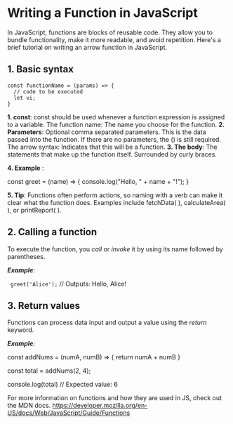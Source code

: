# Writing a Function in JavaScript

In JavaScript, functions are blocks of reusable code. They allow you to bundle functionality, make it more readable, and avoid repetition. Here's a brief tutorial on writing an arrow function in JavaScript.

## 1. Basic syntax
```
const functionName = (params) => {
  // code to be executed
  let vi;
}
```
**1. const**: const should be used whenever a function expression is assigned to a variable.
The function name: The name you choose for the function.
**2. Parameters**: Optional comma separated parameters. This is the data passed into the function. If there are no parameters, the () is still required.
The arrow syntax: Indicates that this will be a function.
**3. The body**: The statements that make up the function itself. Surrounded by curly braces.

**4. Example** :

const greet = (name) => {
  console.log("Hello, " + name + "!");
}

**5. Tip**: Functions often perform actions, so naming with a verb can make it clear what the function does. Examples include fetchData( ), calculateArea( ), or printReport( ). 

## 2. Calling a function

To execute the function, you _call_ or _invoke_ it by using its name followed by parentheses.

***Example***:

``` greet('Alice');``` // Outputs: Hello, Alice!

## 3. Return values

Functions can process data input and output a value using the _return_ keyword.

***Example***: 

const addNums = (numA, numB) => {
  return numA + numB
}

const total = addNums(2, 4);

console.log(total) // Expected value: 6

For more information on functions and how they are used in JS, check out the MDN docs. 
https://developer.mozilla.org/en-US/docs/Web/JavaScript/Guide/Functions